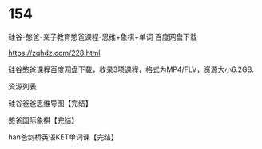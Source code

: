 # 154
硅谷-憨爸-亲子教育憨爸课程-思维+象棋+单词 百度网盘下载

https://zqhdz.com/228.html

硅谷憨爸课程百度网盘下载，收录3项课程，格式为MP4/FLV，资源大小6.2GB.

 

资源列表

硅谷爸爸思维导图【完结】

憨爸国际象棋【完结】

han爸剑桥英语KET单词课【完结】


